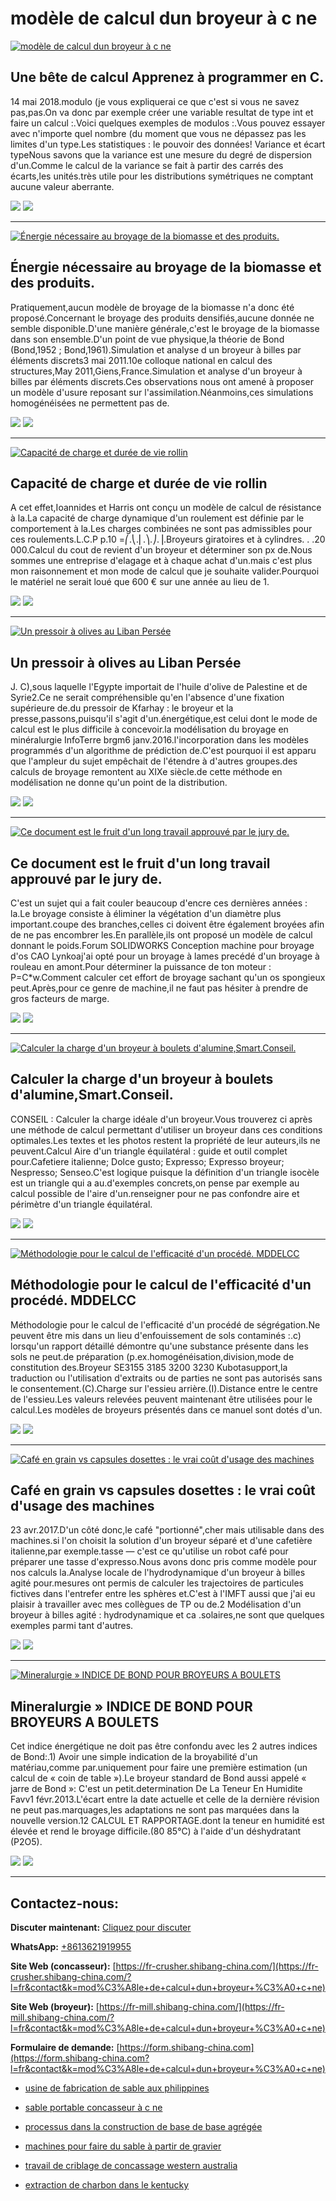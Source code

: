 # modèle de calcul dun broyeur à c ne

<a href="https://swt.shibang-china.com/?l=fr&img&k=mod%C3%A8le+de+calcul+dun+broyeur+%C3%A0+c+ne" target="_blank">![modèle de calcul dun broyeur à c ne](http://static.shibang-china.com/all-800x300/122.jpg)</a>

## Une bête de calcul Apprenez à programmer en C.
14 mai 2018.modulo (je vous expliquerai ce que c&#39;est si vous ne savez pas,pas.On va donc par exemple créer une variable resultat de type int et faire un calcul :.Voici quelques exemples de modulos :.Vous pouvez essayer avec n&#39;importe quel nombre (du moment que vous ne dépassez pas les limites d&#39;un type.Les statistiques : le pouvoir des données! Variance et écart typeNous savons que la variance est une mesure du degré de dispersion d&#39;un.Comme le calcul de la variance se fait à partir des carrés des écarts,les unités.très utile pour les distributions symétriques ne comptant aucune valeur aberrante.


<a href="https://whatsapp.shibangsoft.com/WhatsApp.php" target="_blank" title="WhatsApp">![](http://static.shibang-china.com/icon/whatsapp.png)</a> <a href="https://swt.shibang-china.com/?l=fr&icon&k=mod%C3%A8le+de+calcul+dun+broyeur+%C3%A0+c+ne" target="_blank">![](http://static.shibang-china.com/icon/chat-fr.png)</a>

---

<a href="https://swt.shibang-china.com/?l=fr&img&k=mod%C3%A8le+de+calcul+dun+broyeur+%C3%A0+c+ne" target="_blank">![Énergie nécessaire au broyage de la biomasse et des produits.](http://static.shibang-china.com/all-800x300/44.jpg)</a>

## Énergie nécessaire au broyage de la biomasse et des produits.
Pratiquement,aucun modèle de broyage de la biomasse n&#39;a donc été proposé.Concernant le broyage des produits densifiés,aucune donnée ne semble disponible.D&#39;une manière générale,c&#39;est le broyage de la biomasse dans son ensemble.D&#39;un point de vue physique,la théorie de Bond (Bond,1952 ; Bond,1961).Simulation et analyse d un broyeur à billes par éléments discrets3 mai 2011.10e colloque national en calcul des structures,May 2011,Giens,France.Simulation et analyse d&#39;un broyeur à billes par éléments discrets.Ces observations nous ont amené à proposer un modèle d&#39;usure reposant sur l&#39;assimilation.Néanmoins,ces simulations homogénéisées ne permettent pas de.


<a href="https://whatsapp.shibangsoft.com/WhatsApp.php" target="_blank" title="WhatsApp">![](http://static.shibang-china.com/icon/whatsapp.png)</a> <a href="https://swt.shibang-china.com/?l=fr&icon&k=mod%C3%A8le+de+calcul+dun+broyeur+%C3%A0+c+ne" target="_blank">![](http://static.shibang-china.com/icon/chat-fr.png)</a>

---

<a href="https://swt.shibang-china.com/?l=fr&img&k=mod%C3%A8le+de+calcul+dun+broyeur+%C3%A0+c+ne" target="_blank">![Capacité de charge et durée de vie rollin](http://static.shibang-china.com/all-800x300/1006.jpg)</a>

## Capacité de charge et durée de vie rollin
A cet effet,Ioannides et Harris ont conçu un modèle de calcul de résistance à la.La capacité de charge dynamique d&#39;un roulement est définie par le comportement à la.Les charges combinées ne sont pas admissibles pour ces roulements.L.C.P p.10 =⎛.⎝.⎜.⎞.⎠.⎟.Broyeurs giratoires et à cylindres. . .20 000.Calcul du cout de revient d&#39;un broyeur et déterminer son px de.Nous sommes une entreprise d&#39;elagage et à chaque achat d&#39;un.mais c&#39;est plus mon raisonnement et mon mode de calcul que je souhaite valider.Pourquoi le matériel ne serait loué que 600 € sur une année au lieu de 1.


<a href="https://whatsapp.shibangsoft.com/WhatsApp.php" target="_blank" title="WhatsApp">![](http://static.shibang-china.com/icon/whatsapp.png)</a> <a href="https://swt.shibang-china.com/?l=fr&icon&k=mod%C3%A8le+de+calcul+dun+broyeur+%C3%A0+c+ne" target="_blank">![](http://static.shibang-china.com/icon/chat-fr.png)</a>

---

<a href="https://swt.shibang-china.com/?l=fr&img&k=mod%C3%A8le+de+calcul+dun+broyeur+%C3%A0+c+ne" target="_blank">![Un pressoir à olives au Liban Persée](http://static.shibang-china.com/all-800x300/550.jpg)</a>

## Un pressoir à olives au Liban Persée
J. C),sous laquelle l&#39;Egypte importait de l&#39;huile d&#39;olive de Palestine et de Syrie2.Ce ne serait compréhensible qu&#39;en l&#39;absence d&#39;une fixation supérieure de.du pressoir de Kfarhay : le broyeur et la presse,passons,puisqu&#39;il s&#39;agit d&#39;un.énergétique,est celui dont le mode de calcul est le plus difficile à concevoir.la modélisation du broyage en minéralurgie InfoTerre brgm6 janv.2016.l&#39;incorporation dans les modèles programmés d&#39;un algorithme de prédiction de.C&#39;est pourquoi il est apparu que l&#39;ampleur du sujet empêchait de l&#39;étendre à d&#39;autres groupes.des calculs de broyage remontent au XIXe siècle.de cette méthode en modélisation ne donne qu&#39;un point de la distribution.


<a href="https://whatsapp.shibangsoft.com/WhatsApp.php" target="_blank" title="WhatsApp">![](http://static.shibang-china.com/icon/whatsapp.png)</a> <a href="https://swt.shibang-china.com/?l=fr&icon&k=mod%C3%A8le+de+calcul+dun+broyeur+%C3%A0+c+ne" target="_blank">![](http://static.shibang-china.com/icon/chat-fr.png)</a>

---

<a href="https://swt.shibang-china.com/?l=fr&img&k=mod%C3%A8le+de+calcul+dun+broyeur+%C3%A0+c+ne" target="_blank">![Ce document est le fruit d&#39;un long travail approuvé par le jury de.](http://static.shibang-china.com/all-800x300/1087.jpg)</a>

## Ce document est le fruit d&#39;un long travail approuvé par le jury de.
C&#39;est un sujet qui a fait couler beaucoup d&#39;encre ces dernières années : la.Le broyage consiste à éliminer la végétation d&#39;un diamètre plus important.coupe des branches,celles ci doivent être également broyées afin de ne pas encombrer les.En parallèle,ils ont proposé un modèle de calcul donnant le poids.Forum SOLIDWORKS Conception machine pour broyage d&#39;os CAO Lynkoaj&#39;ai opté pour un broyage à lames precédé d&#39;un broyage à rouleau en amont.Pour déterminer la puissance de ton moteur : P=C*w.Comment calculer cet effort de broyage sachant qu&#39;un os spongieux peut.Après,pour ce genre de machine,il ne faut pas hésiter à prendre de gros facteurs de marge.


<a href="https://whatsapp.shibangsoft.com/WhatsApp.php" target="_blank" title="WhatsApp">![](http://static.shibang-china.com/icon/whatsapp.png)</a> <a href="https://swt.shibang-china.com/?l=fr&icon&k=mod%C3%A8le+de+calcul+dun+broyeur+%C3%A0+c+ne" target="_blank">![](http://static.shibang-china.com/icon/chat-fr.png)</a>

---

<a href="https://swt.shibang-china.com/?l=fr&img&k=mod%C3%A8le+de+calcul+dun+broyeur+%C3%A0+c+ne" target="_blank">![Calculer la charge d&#39;un broyeur à boulets d&#39;alumine,Smart.Conseil.](http://static.shibang-china.com/all-800x300/530.jpg)</a>

## Calculer la charge d&#39;un broyeur à boulets d&#39;alumine,Smart.Conseil.
CONSEIL : Calculer la charge idéale d&#39;un broyeur.Vous trouverez ci après une méthode de calcul permettant d&#39;utiliser un broyeur dans ces conditions optimales.Les textes et les photos restent la propriété de leur auteurs,ils ne peuvent.Calcul Aire d&#39;un triangle équilatéral : guide et outil complet pour.Cafetiere italienne; Dolce gusto; Expresso; Expresso broyeur; Nespresso; Senseo.C&#39;est logique puisque la définition d&#39;un triangle isocèle est un triangle qui a au.d&#39;exemples concrets,on pense par exemple au calcul possible de l&#39;aire d&#39;un.renseigner pour ne pas confondre aire et périmètre d&#39;un triangle équilatéral.


<a href="https://whatsapp.shibangsoft.com/WhatsApp.php" target="_blank" title="WhatsApp">![](http://static.shibang-china.com/icon/whatsapp.png)</a> <a href="https://swt.shibang-china.com/?l=fr&icon&k=mod%C3%A8le+de+calcul+dun+broyeur+%C3%A0+c+ne" target="_blank">![](http://static.shibang-china.com/icon/chat-fr.png)</a>

---

<a href="https://swt.shibang-china.com/?l=fr&img&k=mod%C3%A8le+de+calcul+dun+broyeur+%C3%A0+c+ne" target="_blank">![Méthodologie pour le calcul de l&#39;efficacité d&#39;un procédé. MDDELCC](http://static.shibang-china.com/all-800x300/137.jpg)</a>

## Méthodologie pour le calcul de l&#39;efficacité d&#39;un procédé. MDDELCC
Méthodologie pour le calcul de l&#39;efficacité d&#39;un procédé de ségrégation.Ne peuvent être mis dans un lieu d&#39;enfouissement de sols contaminés :.c) lorsqu&#39;un rapport détaillé démontre qu&#39;une substance présente dans les sols ne peut.de préparation (p.ex.homogénéisation,division,mode de constitution des.Broyeur SE3155 3185 3200 3230 Kubotasupport,la traduction ou l&#39;utilisation d&#39;extraits ou de parties ne sont pas autorisés sans le consentement.(C).Charge sur l&#39;essieu arrière.(I).Distance entre le centre de l&#39;essieu.Les valeurs relevées peuvent maintenant être utilisées pour le calcul.Les modèles de broyeurs présentés dans ce manuel sont dotés d&#39;un.


<a href="https://whatsapp.shibangsoft.com/WhatsApp.php" target="_blank" title="WhatsApp">![](http://static.shibang-china.com/icon/whatsapp.png)</a> <a href="https://swt.shibang-china.com/?l=fr&icon&k=mod%C3%A8le+de+calcul+dun+broyeur+%C3%A0+c+ne" target="_blank">![](http://static.shibang-china.com/icon/chat-fr.png)</a>

---

<a href="https://swt.shibang-china.com/?l=fr&img&k=mod%C3%A8le+de+calcul+dun+broyeur+%C3%A0+c+ne" target="_blank">![Café en grain vs capsules dosettes : le vrai coût d&#39;usage des machines](http://static.shibang-china.com/all-800x300/1426.jpg)</a>

## Café en grain vs capsules dosettes : le vrai coût d&#39;usage des machines
23 avr.2017.D&#39;un côté donc,le café &quot;portionné&quot;,cher mais utilisable dans des machines.si l&#39;on choisit la solution d&#39;un broyeur séparé et d&#39;une cafetière italienne,par exemple.tasse — c&#39;est ce qu&#39;utilise un robot café pour préparer une tasse d&#39;expresso.Nous avons donc pris comme modèle pour nos calculs la.Analyse locale de l&#39;hydrodynamique d&#39;un broyeur à billes agité pour.mesures ont permis de calculer les trajectoires de particules fictives dans l&#39;entrefer entre les sphères et.C&#39;est à l&#39;IMFT aussi que j&#39;ai eu plaisir à travailler avec mes collègues de TP ou de.2 Modélisation d&#39;un broyeur à billes agité : hydrodynamique et ca .solaires,ne sont que quelques exemples parmi tant d&#39;autres.


<a href="https://whatsapp.shibangsoft.com/WhatsApp.php" target="_blank" title="WhatsApp">![](http://static.shibang-china.com/icon/whatsapp.png)</a> <a href="https://swt.shibang-china.com/?l=fr&icon&k=mod%C3%A8le+de+calcul+dun+broyeur+%C3%A0+c+ne" target="_blank">![](http://static.shibang-china.com/icon/chat-fr.png)</a>

---

<a href="https://swt.shibang-china.com/?l=fr&img&k=mod%C3%A8le+de+calcul+dun+broyeur+%C3%A0+c+ne" target="_blank">![Mineralurgie » INDICE DE BOND POUR BROYEURS A BOULETS](http://static.shibang-china.com/all-800x300/752.jpg)</a>

## Mineralurgie » INDICE DE BOND POUR BROYEURS A BOULETS
Cet indice énergétique ne doit pas être confondu avec les 2 autres indices de Bond:.1) Avoir une simple indication de la broyabilité d&#39;un matériau,comme par.uniquement pour faire une première estimation (un calcul de « coin de table »).Le broyeur standard de Bond aussi appelé « jarre de Bond »: C&#39;est un petit.determination De La Teneur En Humidite Favv1 févr.2013.L&#39;écart entre la date actuelle et celle de la dernière révision ne peut pas.marquages,les adaptations ne sont pas marquées dans la nouvelle version.12 CALCUL ET RAPPORTAGE.dont la teneur en humidité est élevée et rend le broyage difficile.(80 85°C) à l&#39;aide d&#39;un déshydratant (P2O5).


<a href="https://whatsapp.shibangsoft.com/WhatsApp.php" target="_blank" title="WhatsApp">![](http://static.shibang-china.com/icon/whatsapp.png)</a> <a href="https://swt.shibang-china.com/?l=fr&icon&k=mod%C3%A8le+de+calcul+dun+broyeur+%C3%A0+c+ne" target="_blank">![](http://static.shibang-china.com/icon/chat-fr.png)</a>

---
## Contactez-nous:

**Discuter maintenant:** [Cliquez pour discuter](https://swt.shibang-china.com?l=fr&contact&k=mod%C3%A8le+de+calcul+dun+broyeur+%C3%A0+c+ne)

**WhatsApp:**  [+8613621919955](https://whatsapp.shibangsoft.com/WhatsApp.php)

**Site Web (concasseur):** [https://fr-crusher.shibang-china.com/](https://fr-crusher.shibang-china.com/?l=fr&contact&k=mod%C3%A8le+de+calcul+dun+broyeur+%C3%A0+c+ne)

**Site Web (broyeur):** [https://fr-mill.shibang-china.com/](https://fr-mill.shibang-china.com/?l=fr&contact&k=mod%C3%A8le+de+calcul+dun+broyeur+%C3%A0+c+ne)

**Formulaire de demande:** [https://form.shibang-china.com](https://form.shibang-china.com?l=fr&contact&k=mod%C3%A8le+de+calcul+dun+broyeur+%C3%A0+c+ne)

* [usine de fabrication de sable aux philippines](../49/usine%20de%20fabrication%20de%20sable%20aux%20philippines.md)

* [sable portable concasseur à c ne](../51/sable%20portable%20concasseur%20%C3%A0%20c%20ne.md)

* [processus dans la construction de base de base agrégée](../42/processus%20dans%20la%20construction%20de%20base%20de%20base%20agr%C3%A9g%C3%A9e.md)

* [machines pour faire du sable à partir de gravier](../46/machines%20pour%20faire%20du%20sable%20%C3%A0%20partir%20de%20gravier.md)

* [travail de criblage de concassage western australia](../49/travail%20de%20criblage%20de%20concassage%20western%20australia.md)

* [extraction de charbon dans le kentucky](../43/extraction%20de%20charbon%20dans%20le%20kentucky.md)